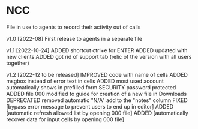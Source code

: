# NCC

File in use to agents to record their activity out of calls

v1.0 [2022-08]
First release to agents in a separate file

v1.1 [2022-10-24]
ADDED shortcut ctrl+e for ENTER
ADDED updated with new clients
ADDED got rid of support tab (relic of the version with all users together)

v1.2 [2022-12 to be released]
IMPROVED    code with name of cells
ADDED       msgbox instead of error text in cells
ADDED       most used account automatically shows in prefilled form
SECURITY    password protected
ADDED       file 000 modified to guide for creation of a new file in Downloads
DEPRECATED  removed automatic "N/A" add to the "notes" column
FIXED       [bypass error message to prevent users to end up in editor]
ADDED       [automatic refresh allowed list by opening 000 file]
ADDED       [automatically recover data for input cells by opening 000 file]
